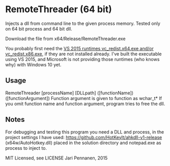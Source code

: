 
RemoteThreader (64 bit)
==========================

Injects a dll from command line to the given process memory. Tested only on 64 bit process and 64 bit dll.

Download the file from x64/Release/RemoteThreader.exe

You probably first need the [VS 2015 runtimes vc_redist.x64.exe and/or vc_redist.x86.exe](https://www.microsoft.com/en-us/download/details.aspx?id=48145), if they are not installed already. I've built the executable using VS 2015, and Microsoft is not providing those runtimes (who knows why) with Windows 10 yet.

Usage
---------

RemoteThreader [processName] [DLLpath] ([functionName]) ([functionArgument])
  Function argument is given to function as wchar_t*
  If you omit function name and function argument, program tries to free the dll.
  

Notes
---------

For debugging and testing this program you need a DLL and process, in the project settings I have used: 
https://github.com/HotKeyIt/ahkdll-v1-release (x64w/AutoHotkey.dll) placed in the solution directory and notepad.exe as process to inject to.

MIT Licensed, see LICENSE
Jari Pennanen, 2015